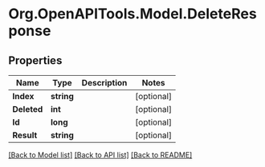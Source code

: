 
# Org.OpenAPITools.Model.DeleteResponse

## Properties

Name | Type | Description | Notes
------------ | ------------- | ------------- | -------------
**Index** | **string** |  | [optional] 
**Deleted** | **int** |  | [optional] 
**Id** | **long** |  | [optional] 
**Result** | **string** |  | [optional] 

[[Back to Model list]](../README.md#documentation-for-models)
[[Back to API list]](../README.md#documentation-for-api-endpoints)
[[Back to README]](../README.md)

